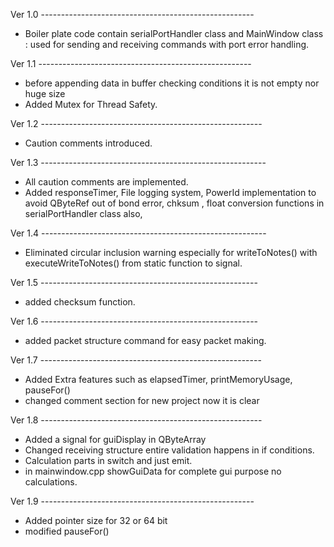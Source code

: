 Ver 1.0 -----------------------------------------------------
- Boiler plate code contain serialPortHandler class and MainWindow class : used for sending and receiving commands with port error handling.

Ver 1.1 -----------------------------------------------------
- before appending data in buffer checking conditions it is not empty nor huge size
- Added Mutex for Thread Safety.

Ver 1.2 -------------------------------------------------------
- Caution comments introduced.
 
Ver 1.3 --------------------------------------------------------
- All caution comments are implemented.
- Added responseTimer, File logging system, PowerId implementation to avoid QByteRef out of bond error, chksum , float conversion functions in serialPortHandler class also,

Ver 1.4 --------------------------------------------------------
- Eliminated circular inclusion warning especially for writeToNotes() with executeWriteToNotes() from static function to signal.

Ver 1.5 ------------------------------------------------------
- added checksum function.

Ver 1.6 ------------------------------------------------------
- added packet structure command for easy packet making.

Ver 1.7 -------------------------------------------------------
- Added Extra features such as elapsedTimer, printMemoryUsage, pauseFor()
- changed comment section for new project now it is clear

Ver 1.8 -------------------------------------------------------
- Added a signal for guiDisplay in QByteArray
- Changed receiving structure entire validation happens in if conditions.
- Calculation parts in switch and just emit.
- in mainwindow.cpp showGuiData for complete gui purpose no calculations.

Ver 1.9 -----------------------------------------------------
- Added pointer size for 32 or 64 bit
- modified pauseFor()
